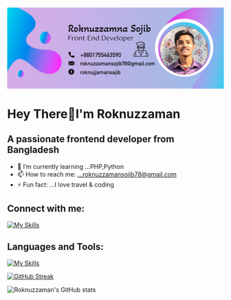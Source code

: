 ![alt text](https://raw.githubusercontent.com/Roknuzzaman5546/Roknuzzaman5546/main/Images/Cover.jpg)
#      Hey There👋I'm Roknuzzaman

## A passionate frontend developer from Bangladesh

- 🌱 I’m currently learning ...PHP,Python
- 📫 How to reach me: ...roknuzzamansojib78@gmail.com
- ⚡ Fun fact: ...I love travel & coding

## Connect with me:
[![My Skills](https://skillicons.dev/icons?i=twitter,linkedin,instagram)](https://www.linkedin.com/in/roknuzzaman-sojib-b794552a3/)

## Languages and Tools:
[![My Skills](https://skillicons.dev/icons?i=html,css,js,react,mongo,nextjs,firebase,figma,nodejs,bootstrap,tailwind,expressjs)](https://skillicons.dev)

[![GitHub Streak](https://github-readme-streak-stats.herokuapp.com?user=Roknuzzaman5546&theme=transparent&border_radius=4.4&exclude_days=Sun%2CMon%2CTue%2CWed%2CThu%2CFri%2CSat)](https://git.io/streak-stats)

![Roknuzzaman's GitHub stats](https://github-readme-stats.vercel.app/api?username=Roknuzzaman5546&show=reviews,discussions_started,discussions_answered,prs_merged,prs_merged_percentage)
